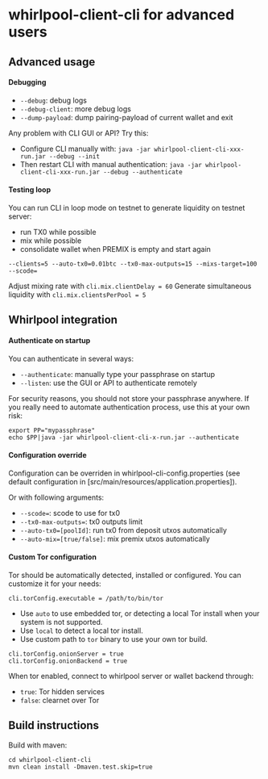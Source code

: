 # whirlpool-client-cli for advanced users


## Advanced usage

#### Debugging
- ```--debug```: debug logs
- ```--debug-client```: more debug logs
- ```--dump-payload```: dump pairing-payload of current wallet and exit

Any problem with CLI GUI or API? Try this:
- Configure CLI manually with: ```java -jar whirlpool-client-cli-xxx-run.jar --debug --init```
- Then restart CLI with manual authentication: ```java -jar whirlpool-client-cli-xxx-run.jar --debug --authenticate```


#### Testing loop
You can run CLI in loop mode on testnet to generate liquidity on testnet server:
- run TX0 while possible
- mix while possible
- consolidate wallet when PREMIX is empty and start again
```
--clients=5 --auto-tx0=0.01btc --tx0-max-outputs=15 --mixs-target=100 --scode=
```

Adjust mixing rate with ```cli.mix.clientDelay = 60```
Generate simultaneous liquidity with ```cli.mix.clientsPerPool = 5```



## Whirlpool integration


#### Authenticate on startup
You can authenticate in several ways:
- ```--authenticate```: manually type your passphrase on startup
- ```--listen```: use the GUI or API to authenticate remotely


For security reasons, you should not store your passphrase anywhere. If you really need to automate authentication process, use this at your own risk:
```
export PP="mypassphrase"
echo $PP|java -jar whirlpool-client-cli-x-run.jar --authenticate
```


#### Configuration override
Configuration can be overriden in whirlpool-cli-config.properties (see default configuration in [src/main/resources/application.properties]).

Or with following arguments:
- ```--scode=```: scode to use for tx0
- ```--tx0-max-outputs=```: tx0 outputs limit
- ```--auto-tx0=[poolId]```: run tx0 from deposit utxos automatically
- ```--auto-mix=[true/false]```: mix premix utxos automatically


#### Custom Tor configuration
Tor should be automatically detected, installed or configured. You can customize it for your needs:
```
cli.torConfig.executable = /path/to/bin/tor
```
- Use `auto` to use embedded tor, or detecting a local Tor install when your system is not supported.
- Use `local` to detect a local tor install.
- Use custom path to `tor` binary to use your own tor build.

```
cli.torConfig.onionServer = true
cli.torConfig.onionBackend = true
```
When tor enabled, connect to whirlpool server or wallet backend through:
- `true`: Tor hidden services 
- `false`: clearnet over Tor


## Build instructions
Build with maven:

```
cd whirlpool-client-cli
mvn clean install -Dmaven.test.skip=true
```